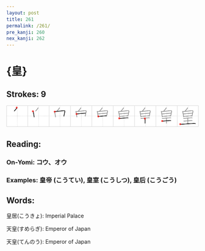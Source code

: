```yaml
---
layout: post
title: 261
permalink: /261/
pre_kanji: 260
nex_kanji: 262
---
```


# {皇}

## Strokes: 9

<div class="stroke"><img src="../images/E79A87.png" /></div>

## Reading:

### On-Yomi: コウ、オウ

### Examples: 皇帝 (こうてい), 皇室 (こうしつ), 皇后 (こうごう)

## Words:

皇居(こうきょ): Imperial Palace

天皇(すめらぎ): Emperor of Japan

天皇(てんのう): Emperor of Japan
